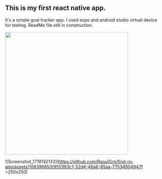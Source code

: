 ## This is my first react native app.

It's a simple goal tracker app.
I used expo and android studio virtual device for testing.
ReadMe file still in construction.

<img src="https://github.com/RaoulGrn/first-rn-app/assets/108396853/b1629706-dd13-46f1-990a-a82de1c5435e" width="400" height="400">


![Screenshot_1719132133](https://github.com/RaoulGrn/first-rn-app/assets/108396853/955393c1-32d4-46a6-85aa-77534904947f =250x250)
